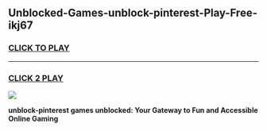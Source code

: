 
## Unblocked-Games-unblock-pinterest-Play-Free-ikj67
<h3>
<a href="https://premium76.site?title=unblock-pinterest&ref=21A">CLICK TO PLAY</a></h3>
<hr>

<h3>
<a href="https://premium76.site?title=unblock-pinterest&ref=21A">CLICK 2 PLAY</a>
  
</h3>

<a href="https://premium76.site?title=unblock-pinterest&ref=21A"><img src="https://clearcache.store/games.png"></a>


**unblock-pinterest games unblocked: Your Gateway to Fun and Accessible Online Gaming**
